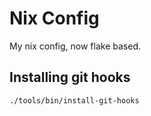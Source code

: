 # Nix Config

My nix config, now flake based.

## Installing git hooks

```console
./tools/bin/install-git-hooks
```
